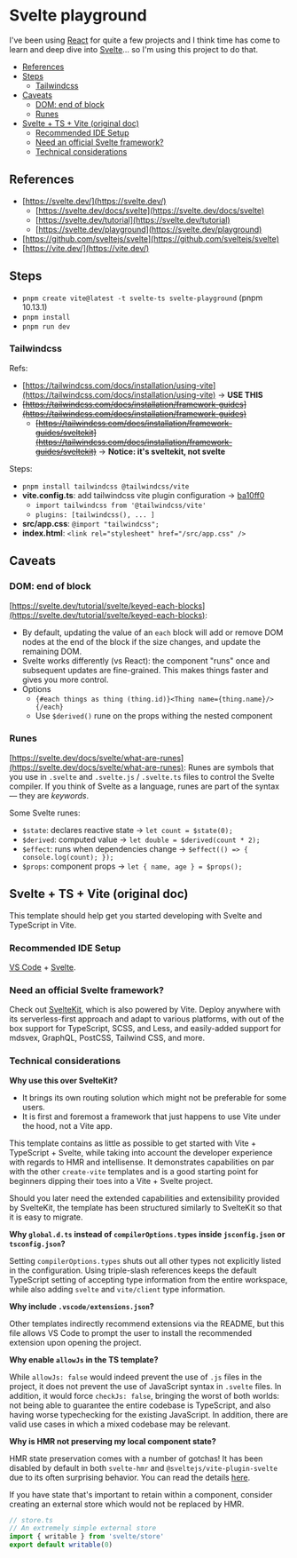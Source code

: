 # Svelte playground

I've been using [React](https://react.dev/) for quite a few projects and I think time has come to learn and deep dive into [Svelte](https://svelte.dev/)... so I'm using this project to do that.

- [References](#references)
- [Steps](#steps)
  - [Tailwindcss](#tailwindcss)
- [Caveats](#caveats)
  - [DOM: end of block](#dom-end-of-block)
  - [Runes](#runes)
- [Svelte + TS + Vite (original doc)](#svelte--ts--vite-original-doc)
  - [Recommended IDE Setup](#recommended-ide-setup)
  - [Need an official Svelte framework?](#need-an-official-svelte-framework)
  - [Technical considerations](#technical-considerations)

## References

- [https://svelte.dev/](https://svelte.dev/)
  - [https://svelte.dev/docs/svelte](https://svelte.dev/docs/svelte)
  - [https://svelte.dev/tutorial](https://svelte.dev/tutorial)
  - [https://svelte.dev/playground](https://svelte.dev/playground)
- [https://github.com/sveltejs/svelte](https://github.com/sveltejs/svelte)
- [https://vite.dev/](https://vite.dev/)

## Steps

- `pnpm create vite@latest -t svelte-ts svelte-playground` (pnpm 10.13.1)
- `pnpm install`
- `pnpm run dev`

### Tailwindcss

Refs:

- [https://tailwindcss.com/docs/installation/using-vite](https://tailwindcss.com/docs/installation/using-vite) → **USE THIS**
- ~~[https://tailwindcss.com/docs/installation/framework-guides](https://tailwindcss.com/docs/installation/framework-guides)~~
  - ~~[https://tailwindcss.com/docs/installation/framework-guides/sveltekit](https://tailwindcss.com/docs/installation/framework-guides/sveltekit)~~ → **Notice: it's sveltekit, not svelte**

Steps:

- `pnpm install tailwindcss @tailwindcss/vite`
- **vite.config.ts**: add tailwindcss vite plugin configuration → [ba10ff0](https://github.com/sfmunoz/svelte-playground/commit/ba10ff0e3e8727dd9496d8d2a2a023f152b89373)
  - `import tailwindcss from '@tailwindcss/vite'`
  - `plugins: [tailwindcss(), ... ]`
- **src/app.css**: `@import "tailwindcss";`
- **index.html**: `<link rel="stylesheet" href="/src/app.css" />`


## Caveats

### DOM: end of block

[https://svelte.dev/tutorial/svelte/keyed-each-blocks](https://svelte.dev/tutorial/svelte/keyed-each-blocks):

- By default, updating the value of an `each` block will add or remove DOM nodes at the end of the block if the size changes, and update the remaining DOM.
- Svelte works differently (vs React): the component "runs" once and subsequent updates are fine-grained. This makes things faster and gives you more control.
- Options
  - `{#each things as thing (thing.id)}<Thing name={thing.name}/>{/each}`
  - Use `$derived()` rune on the props withing the nested component

### Runes

[https://svelte.dev/docs/svelte/what-are-runes](https://svelte.dev/docs/svelte/what-are-runes): Runes are symbols that you use in `.svelte` and `.svelte.js` / `.svelte.ts` files to control the Svelte compiler. If you think of Svelte as a language, runes are part of the syntax — they are _keywords_.

Some Svelte runes:

- `$state`: declares reactive state → `let count = $state(0);`
- `$derived`: computed value → `let double = $derived(count * 2);`
- `$effect`: runs when dependencies change → `$effect(() => { console.log(count); });`
- `$props`: component props → `let { name, age } = $props();`

## Svelte + TS + Vite (original doc)

This template should help get you started developing with Svelte and TypeScript in Vite.

### Recommended IDE Setup

[VS Code](https://code.visualstudio.com/) + [Svelte](https://marketplace.visualstudio.com/items?itemName=svelte.svelte-vscode).

### Need an official Svelte framework?

Check out [SvelteKit](https://github.com/sveltejs/kit#readme), which is also powered by Vite. Deploy anywhere with its serverless-first approach and adapt to various platforms, with out of the box support for TypeScript, SCSS, and Less, and easily-added support for mdsvex, GraphQL, PostCSS, Tailwind CSS, and more.

### Technical considerations

**Why use this over SvelteKit?**

- It brings its own routing solution which might not be preferable for some users.
- It is first and foremost a framework that just happens to use Vite under the hood, not a Vite app.

This template contains as little as possible to get started with Vite + TypeScript + Svelte, while taking into account the developer experience with regards to HMR and intellisense. It demonstrates capabilities on par with the other `create-vite` templates and is a good starting point for beginners dipping their toes into a Vite + Svelte project.

Should you later need the extended capabilities and extensibility provided by SvelteKit, the template has been structured similarly to SvelteKit so that it is easy to migrate.

**Why `global.d.ts` instead of `compilerOptions.types` inside `jsconfig.json` or `tsconfig.json`?**

Setting `compilerOptions.types` shuts out all other types not explicitly listed in the configuration. Using triple-slash references keeps the default TypeScript setting of accepting type information from the entire workspace, while also adding `svelte` and `vite/client` type information.

**Why include `.vscode/extensions.json`?**

Other templates indirectly recommend extensions via the README, but this file allows VS Code to prompt the user to install the recommended extension upon opening the project.

**Why enable `allowJs` in the TS template?**

While `allowJs: false` would indeed prevent the use of `.js` files in the project, it does not prevent the use of JavaScript syntax in `.svelte` files. In addition, it would force `checkJs: false`, bringing the worst of both worlds: not being able to guarantee the entire codebase is TypeScript, and also having worse typechecking for the existing JavaScript. In addition, there are valid use cases in which a mixed codebase may be relevant.

**Why is HMR not preserving my local component state?**

HMR state preservation comes with a number of gotchas! It has been disabled by default in both `svelte-hmr` and `@sveltejs/vite-plugin-svelte` due to its often surprising behavior. You can read the details [here](https://github.com/rixo/svelte-hmr#svelte-hmr).

If you have state that's important to retain within a component, consider creating an external store which would not be replaced by HMR.

```ts
// store.ts
// An extremely simple external store
import { writable } from 'svelte/store'
export default writable(0)
```
